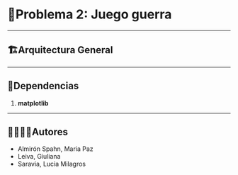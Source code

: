 # 🐍Problema 2: Juego guerra

---
## 🏗Arquitectura General



---
## 📑Dependencias

1. **matplotlib**

---
## 🙎‍♀️🙎‍♂️Autores

- Almirón Spahn, Maria Paz
- Leiva, Giuliana 
- Saravia, Lucia Milagros


